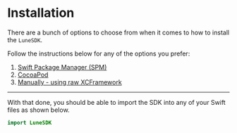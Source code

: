 # Installation

There are a bunch of options to choose from when it comes to how to
install the `LuneSDK`.

Follow the instructions below for any of the options you prefer:

1. [Swift Package Manager (SPM)](spm.md)
2. [CocoaPod](cocoapods.md)
3. [Manually - using raw XCFramework](manual.md)

---

With that done, you should be able to import the SDK into any of your
Swift files as shown below.

```swift
import LuneSDK
```

